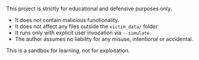 This project is strictly for educational and defensive purposes only.

- It does not contain malicious functionality.
- It does not affect any files outside the `victim_data/` folder.
- It runs only with explicit user invocation via `--simulate`.
- The author assumes no liability for any misuse, intentional or accidental.

This is a sandbox for learning, not for exploitation.